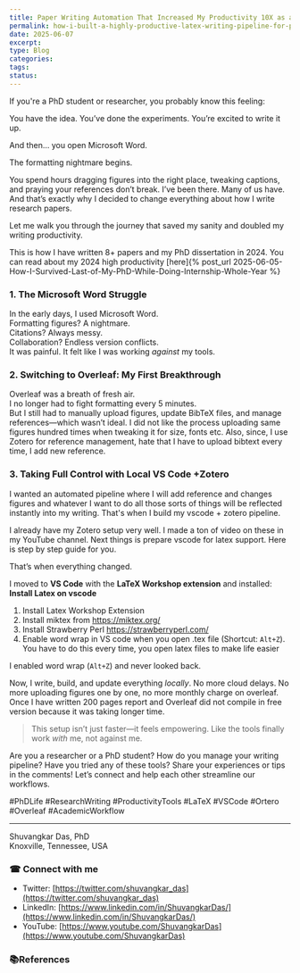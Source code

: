 ```yaml
---
title: Paper Writing Automation That Increased My Productivity 10X as a PhD Student
permalink: how-i-built-a-highly-productive-latex-writing-pipeline-for-phd-locally
date: 2025-06-07
excerpt: 
type: Blog
categories: 
tags: 
status:
---
```

If you're a PhD student or researcher, you probably know this feeling:

You have the idea. You’ve done the experiments. You’re excited to write it up.

And then… you open Microsoft Word.

The formatting nightmare begins.

You spend hours dragging figures into the right place, tweaking captions, and praying your references don’t break. I’ve been there. Many of us have. And that’s exactly why I decided to change everything about how I write research papers.

Let me walk you through the journey that saved my sanity and doubled my writing productivity.

This is how I have written 8+ papers and my PhD dissertation in 2024. You can read about my 2024 high productivity [here]{% post_url 2025-06-05-How-I-Survived-Last-of-My-PhD-While-Doing-Internship-Whole-Year %}


### 1. The Microsoft Word Struggle
In the early days, I used Microsoft Word.  
Formatting figures? A nightmare.  
Citations? Always messy.  
Collaboration? Endless version conflicts.  
It was painful. It felt like I was working _against_ my tools.

### 2. Switching to Overleaf: My First Breakthrough
Overleaf was a breath of fresh air.  
I no longer had to fight formatting every 5 minutes.  
But I still had to manually upload figures, update BibTeX files, and manage references—which wasn’t ideal. 
I did not like the process uploading same figures hundred times when tweaking it for size, fonts etc.  Also, since, I use Zotero for reference management, hate that I have to upload bibtext every time, I add new reference.


### 3. Taking Full Control with Local VS Code +Zotero
I wanted an automated pipeline where I will add reference and changes figures and whatever I want to do all those sorts of things will be reflected instantly into my writing. 
That's when I build my vscode + zotero pipeline. 

I already have my Zotero setup very well. I made a ton of video on these in my YouTube channel. Next things is prepare vscode for latex support. Here is step by step guide for you. 


That’s when everything changed.

I moved to **VS Code** with the **LaTeX Workshop extension** and installed:
**Install Latex on vscode**
1. Install Latex Workshop Extension 
2. Install miktex from https://miktex.org/
3. Install Strawberry Perl https://strawberryperl.com/
4. Enable word wrap in VS code when you open .tex file (Shortcut: `Alt+Z`). You have to do this every time, you open latex files to make life easier


I enabled word wrap (`Alt+Z`) and never looked back.

Now, I write, build, and update everything _locally_. No more cloud delays. No more uploading figures one by one, no more monthly charge on overleaf. Once I have written 200 pages report and Overleaf did not compile in free version because it was taking longer time. 

> This setup isn’t just faster—it feels empowering. Like the tools finally work _with_ me, not against me.


Are you a researcher or a PhD student? How do you manage your writing pipeline? Have you tried any of these tools? Share your experiences or tips in the comments! Let’s connect and help each other streamline our workflows.

#PhDLife #ResearchWriting #ProductivityTools #LaTeX #VSCode #Ortero #Overleaf #AcademicWorkflow


---

  Shuvangkar Das, PhD<br>
  Knoxville, Tennessee, USA
### ☎ Connect with me
- Twitter: [https://twitter.com/shuvangkar_das](https://twitter.com/shuvangkar_das)
- LinkedIn: [https://www.linkedin.com/in/ShuvangkarDas/](https://www.linkedin.com/in/ShuvangkarDas/)
- YouTube: [https://www.youtube.com/ShuvangkarDas](https://www.youtube.com/ShuvangkarDas)

### 📚References




